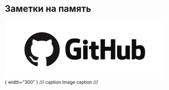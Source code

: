 # Заметки на память

![alt text](assets/img/github.png "GitHub"){ width="300" }
/// caption
Image caption
///

